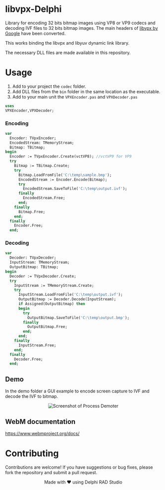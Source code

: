 # libvpx-Delphi

Library for encoding 32 bits bitmap images using VP8 or VP9 codecs and decoding IVF files to 32 bits bitmap images.
The main headers of [libvpx by Google](https://github.com/webmproject/libvpx) have been converted.

This works binding the libvpx and libyuv dynamic link library.

The necessary DLL files are made available in this repository.

# Usage
1. Add to your project the `codec` folder.
2. Add DLL files from the `bin` folder in the same location as the executable.
3. Add to your main unit the `VPXEncoder.pas` and `VPXDecoder.pas`

```pascal
uses
VPXEncoder,VPXDecoder;
```
### Encoding
```pascal
var
  Encoder: TVpxEncoder;
  EncodedStream: TMemoryStream;
  Bitmap: TBitmap;
begin
  Encoder := TVpxEncoder.Create(vctVP8); //vctVP9 for VP9 
  try
    Bitmap := TBitmap.Create;
    try
      Bitmap.LoadFromFile('C:\temp\sample.bmp');
      EncodedStream := Encoder.Encode(Bitmap);
      try
        EncodedStream.SaveToFile('C:\temp\output.ivf');
      finally
        EncodedStream.Free;
      end;
    finally
      Bitmap.Free;
    end;
  finally
    Encoder.Free;
  end;
```
### Decoding
```pascal
var
  Decoder: TVpxDecoder;
  InputStream: TMemoryStream;
  OutputBitmap: TBitmap;
begin
  Decoder := TVpxDecoder.Create;
  try
    InputStream := TMemoryStream.Create;
    try
      InputStream.LoadFromFile('C:\temp\output.ivf');
      OutputBitmap := Decoder.Decode(InputStream);
      if Assigned(OutputBitmap) then
      begin
        try
          OutputBitmap.SaveToFile('C:\temp\output.bmp');
        finally
          OutputBitmap.Free;
        end;
      end;
    finally
      InputStream.Free;
    end;
  finally
    Decoder.Free;
  end;
```



## Demo

In the demo folder a GUI example to encode screen capture to IVF and decode the IVF to bitmap.

<p align="center">
  <img src="demo.png" alt="Screenshot of Process Demoter" style="max-width:100%; height:auto;">
</p>

## WebM documentation

https://www.webmproject.org/docs/



# Contributing

Contributions are welcome! If you have suggestions or bug fixes, please fork the repository and submit a pull request.


<p align="center">Made with ❤️ using Delphi RAD Studio</p>